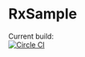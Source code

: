 # RxSample

Current build:  
[![Circle CI](https://circleci.com/gh/adamcmwilson/RxSample/tree/master.svg?style=svg)](https://circleci.com/gh/adamcmwilson/RxSample/tree/master)

